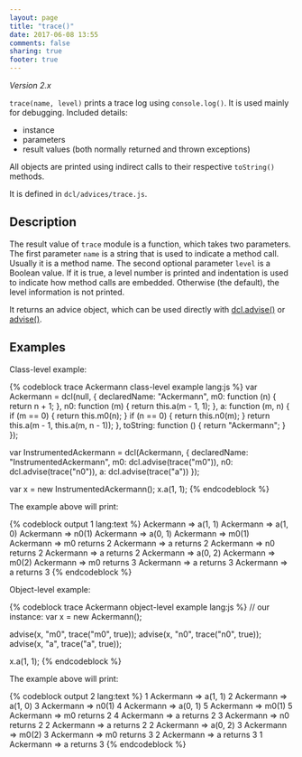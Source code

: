 ```yaml
---
layout: page
title: "trace()"
date: 2017-06-08 13:55
comments: false
sharing: true
footer: true
---
```


*Version 2.x*

`trace(name, level)` prints a trace log using `console.log()`. It is used mainly for debugging. Included details:

* instance
* parameters
* result values (both normally returned and thrown exceptions)

All objects are printed using indirect calls to their respective `toString()` methods.

It is defined in `dcl/advices/trace.js`.

## Description

The result value of `trace` module is a function, which takes two parameters. The first parameter `name` is a string that is used to indicate a method call. Usually it is a method name. The second optional parameter `level` is a Boolean value. If it is true, a level number is printed and indentation is used to indicate how method calls are embedded. Otherwise (the default), the level information is not printed.

It returns an advice object, which can be used directly with [dcl.advise()](../dcl_js/advise) or [advise()](../advise_js/advise).

## Examples

Class-level example:

{% codeblock trace Ackermann class-level example lang:js %}
var Ackermann = dcl(null, {
  declaredName: "Ackermann",
  m0: function (n) {
    return n + 1;
  },
  n0: function (m) {
    return this.a(m - 1, 1);
  },
  a: function (m, n) {
    if (m == 0) {
      return this.m0(n);
    }
    if (n == 0) {
      return this.n0(m);
    }
    return this.a(m - 1, this.a(m, n - 1));
  },
  toString: function () { return "Ackermann"; }
});

var InstrumentedAckermann = dcl(Ackermann, {
  declaredName: "InstrumentedAckermann",
  m0: dcl.advise(trace("m0")),
  n0: dcl.advise(trace("n0")),
  a:  dcl.advise(trace("a"))
});

var x = new InstrumentedAckermann();
x.a(1, 1);
{% endcodeblock %}

The example above will print:

{% codeblock output 1 lang:text %}
Ackermann => a(1, 1)
Ackermann => a(1, 0)
Ackermann => n0(1)
Ackermann => a(0, 1)
Ackermann => m0(1)
Ackermann => m0 returns 2
Ackermann => a returns 2
Ackermann => n0 returns 2
Ackermann => a returns 2
Ackermann => a(0, 2)
Ackermann => m0(2)
Ackermann => m0 returns 3
Ackermann => a returns 3
Ackermann => a returns 3
{% endcodeblock %}

Object-level example:

{% codeblock trace Ackermann object-level example lang:js %}
// our instance:
var x = new Ackermann();

advise(x, "m0", trace("m0", true));
advise(x, "n0", trace("n0", true));
advise(x, "a",  trace("a",  true));

x.a(1, 1);
{% endcodeblock %}

The example above will print:

{% codeblock output 2 lang:text %}
1 Ackermann => a(1, 1)
2   Ackermann => a(1, 0)
3     Ackermann => n0(1)
4       Ackermann => a(0, 1)
5         Ackermann => m0(1)
5         Ackermann => m0 returns 2
4       Ackermann => a returns 2
3     Ackermann => n0 returns 2
2   Ackermann => a returns 2
2   Ackermann => a(0, 2)
3     Ackermann => m0(2)
3     Ackermann => m0 returns 3
2   Ackermann => a returns 3
1 Ackermann => a returns 3
{% endcodeblock %}
